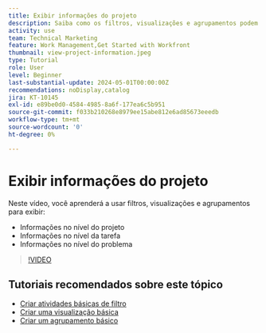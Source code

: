 ```yaml
---
title: Exibir informações do projeto
description: Saiba como os filtros, visualizações e agrupamentos podem facilitar a identificação de informações do projeto e ajudar a gerenciá-los.
activity: use
team: Technical Marketing
feature: Work Management,Get Started with Workfront
thumbnail: view-project-information.jpeg
type: Tutorial
role: User
level: Beginner
last-substantial-update: 2024-05-01T00:00:00Z
recommendations: noDisplay,catalog
jira: KT-10145
exl-id: e89be0d0-4584-4985-8a6f-177ea6c5b951
source-git-commit: f033b210268e8979ee15abe812e6ad85673eeedb
workflow-type: tm+mt
source-wordcount: '0'
ht-degree: 0%

---
```


# Exibir informações do projeto

Neste vídeo, você aprenderá a usar filtros, visualizações e agrupamentos para exibir:

* Informações no nível do projeto
* Informações no nível da tarefa
* Informações no nível do problema

>[!VIDEO](https://video.tv.adobe.com/v/3428815/?quality=12&learn=on)

## Tutoriais recomendados sobre este tópico

* [Criar atividades básicas de filtro](/help/reporting/basic-reporting/create-a-basic-filter-activity.md)
* [Criar uma visualização básica](/help/reporting/basic-reporting/create-a-basic-view.md)
* [Criar um agrupamento básico](/help/reporting/basic-reporting/create-a-basic-grouping.md)

